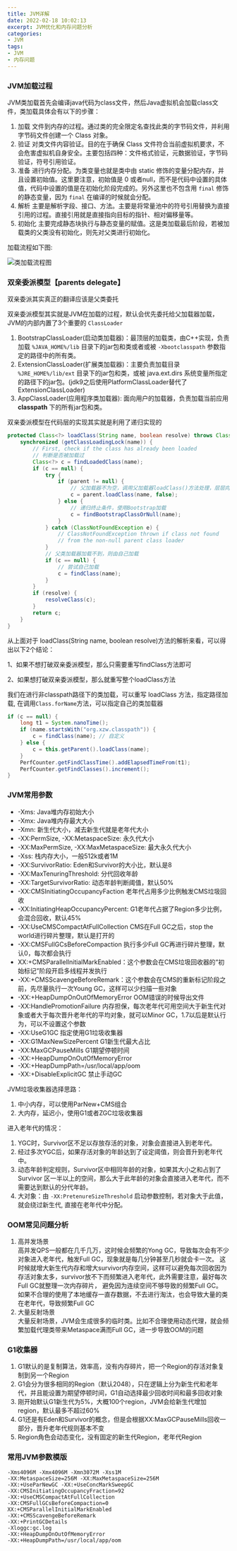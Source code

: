 ```yaml
---
title: JVM详解
date: 2022-02-18 10:02:13
excerpt: JVM优化和内存问题分析
categories:
- JVM
tags:
- JVM
- 内存问题
---
```


### JVM加载过程

JVM类加载首先会编译java代码为class文件，然后Java虚拟机会加载class文件，类加载具体会有以下的步骤：
1. 加载 文件到内存的过程。通过类的完全限定名查找此类的字节码文件，并利用字节码文件创建一个 Class 对象。
2. 验证 对类文件内容验证。目的在于确保 Class 文件符合当前虚拟机要求，不会危害虚拟机自身安全。主要包括四种：文件格式验证，元数据验证，字节码验证，符号引用验证。
3. 准备 进行内存分配。为类变量也就是类中由 static 修饰的变量分配内存，并且设置初始值。这里要注意，初始值是 0 或者null，而不是代码中设置的具体值，代码中设置的值是在初始化阶段完成的。另外这里也不包含用 `final` 修饰的静态变量，因为 `final` 在编译的时候就会分配。
4. 解析 主要是解析字段、接口、方法。主要是将常量池中的符号引用替换为直接引用的过程。直接引用就是直接指向目标的指针、相对偏移量等。
5. 初始化 主要完成静态块执行与静态变量的赋值。这是类加载最后阶段，若被加载类的父类没有初始化，则先对父类进行初始化。

加载流程如下图:

![类加载流程图](jvm-loadclass.png)

### 双亲委派模型【parents delegate】

双亲委派其实真正的翻译应该是父类委托

双亲委派模型其实就是JVM在加载的过程，默认会优先委托给父加载器加载，JVM的内部内置了3个重要的 `ClassLoader`
1. BootstrapClassLoader(启动类加载器)：最顶层的加载类，由C++实现，负责加载 `%JAVA_HOME%/lib` 目录下的jar包和类或者或被 `-Xbootclasspath` 参数指定的路径中的所有类。
2. ExtensionClassLoader(扩展类加载器)：主要负责加载目录 `%JRE_HOME%/lib/ext` 目录下的jar包和类，或被 java.ext.dirs 系统变量所指定的路径下的jar包。(jdk9之后使用PlatformClassLoader替代了ExtensionClassLoader)
3. AppClassLoader(应用程序类加载器): 面向用户的加载器，负责加载当前应用 **classpath** 下的所有jar包和类。

双亲委派模型在代码层的实现其实就是利用了递归实现的

```java
protected Class<?> loadClass(String name, boolean resolve) throws ClassNotFoundException {
    synchronized (getClassLoadingLock(name)) {
        // First, check if the class has already been loaded
        // 判断是否被加载过
        Class<?> c = findLoadedClass(name);
        if (c == null) {
            try {
                if (parent != null) {
                    // 父加载器不为空，调用父加载器loadClass()方法处理，层层向上传递，走这个方法做递归
                    c = parent.loadClass(name, false);
                } else {
                    // 递归终止条件，使用Bootstrap加载
                    c = findBootstrapClassOrNull(name);
                }
            } catch (ClassNotFoundException e) {
                // ClassNotFoundException thrown if class not found
                // from the non-null parent class loader
            }
            // 父类加载器加载不到，则由自己加载
            if (c == null) {
                // 尝试自己加载
                c = findClass(name);
            }
        }
        if (resolve) {
            resolveClass(c);
        }
        return c;
    }
}
```

从上面对于 loadClass(String name, boolean resolve)方法的解析来看，可以得出以下2个结论：

1、如果不想打破双亲委派模型，那么只需要重写findClass方法即可

2、如果想打破双亲委派模型，那么就重写整个loadClass方法

我们在进行非classpath路径下的类加载，可以重写 loadClass 方法，指定路径加载, 在调用`Class.forName`方法，可以指定自己的类加载器

```java
if (c == null) {
    long t1 = System.nanoTime();
    if (name.startsWith("org.xzw.classpath")) {
        c = findClass(name); // 自定义
    } else {
        c = this.getParent().loadClass(name);
    }
    PerfCounter.getFindClassTime().addElapsedTimeFrom(t1);
    PerfCounter.getFindClasses().increment();
}
```

### JVM常用参数

+ -Xms: Java堆内存初始大小
+ -Xmx: Java堆内存最大大小
+ -Xmn: 新生代大小，减去新生代就是老年代大小
+ -XX:PermSize, -XX:MetaspaceSize: 永久代大小
+ -XX:MaxPermSize, -XX:MaxMetaspaceSize: 最大永久代大小
+ -Xss: 栈内存大小，一般512k或者1M
+ -XX:SurvivorRatio: Eden和Survivor的大小比，默认是8
+ -XX:MaxTenuringThreshold: 分代回收年龄
+ -XX:TargetSurvivorRatio: 动态年龄判断阈值，默认50%
+ -XX:CMSInitiatingOccupancyFaction 老年代占用多少比例触发CMS垃圾回收
+ -XX:InitiatingHeapOccupancyPercent: G1老年代占据了Region多少比例，会混合回收，默认45%
+ -XX:UseCMSCompactAtFullCollection CMS在Full GC之后，stop the world进行碎片整理，默认是打开的
+ -XX:CMSFullGCsBeforeCompaction 执行多少Full GC再进行碎片整理，默认0，每次都会执行
+ XX:+CMSParallelInitialMarkEnabled：这个参数会在CMS垃圾回收器的“初始标记”阶段开启多线程并发执行
+ -XX:+CMSScavengeBeforeRemark：这个参数会在CMS的重新标记阶段之前，先尽量执行一次Young GC，这样可以少扫描一些对象
+ -XX:+HeapDumpOnOutOfMemoryError OOM错误的时候导出文件
+ -XX:HandlePromotionFailure 内存担保，每次老年代可用空间大于新生代对象或者大于每次晋升老年代的平均对象，就可以Minor GC，1.7以后是默认行为，可以不设置这个参数
+ -XX:UseG1GC 指定使用G1垃圾收集器
+ -XX:G1MaxNewSizePercent G1新生代最大占比
+ -XX:MaxGCPauseMills G1期望停顿时间
+ -XX:+HeapDumpOnOutOfMemoryError
+ -XX:+HeapDumpPath=/usr/local/app/oom
+ -XX:+DisableExplicitGC 禁止手动GC

JVM垃圾收集器选择思路：
1. 中小内存，可以使用ParNew+CMS组合
2. 大内存，延迟小，使用G1或者ZGC垃圾收集器

进入老年代的情况：
1. YGC时，Survivor区不足以存放存活的对象，对象会直接进入到老年代。
2. 经过多次YGC后，如果存活对象的年龄达到了设定阈值，则会晋升到老年代中。
3. 动态年龄判定规则，Survivor区中相同年龄的对象，如果其大小之和占到了 Survivor 区一半以上的空间，那么大于此年龄的对象会直接进入老年代，而不需要达到默认的分代年龄。
4. 大对象：由 `-XX:PretenureSizeThreshold` 启动参数控制，若对象大于此值，就会绕过新生代, 直接在老年代中分配。

### OOM常见问题分析
1. 高并发场景 <br/>
高并发QPS一般都在几千几万，这时候会频繁的Yong GC，导致每次会有不少对象进入老年代，触发Full GC，现象就是每几分钟甚至几秒就会卡一次。
这时候就增大新生代内存和增大survivor内存空间，这样可以避免每次回收因为存活对象太多，survivor放不下而频繁进入老年代，此外需要注意，最好每次Full GC就整理一次内存碎片，
避免因为连续空间不够导致的频繁Full GC。
如果不合理的使用了本地缓存一直存数据，不去进行淘汰，也会导致大量的类在老年代，导致频繁Full GC
2. 大量反射场景 <br/>
大量反射场景，JVM会生成很多的临时类。比如不合理使用动态代理，就会频繁加载代理类带来Metaspace满而Full GC，进一步导致OOM的问题

### G1收集器
1. G1默认的是复制算法，效率高，没有内存碎片，把一个Region的存活对象复制到另一个Region
2. G1会分为很多相同的Region（默认2048），只在逻辑上分为新生代和老年代，并且能设置为期望停顿时间，G1自动选择最少回收时间和最多回收对象
3. 刚开始默认G1新生代为5%，大概100个region，JVM会给新生代增加region，默认最多不超过60%
4. G1还是有Eden和Survivor的概念，但是会根据XX:MaxGCPauseMills回收一部分，晋升老年代规则基本不变
5. Region角色会动态变化，没有固定的新生代Region，老年代Region

### 常用JVM参数模版

```text
-Xms4096M -Xmx4096M -Xmn3072M -Xss1M
-XX:MetaspaceSize=256M -XX:MaxMetaspaceSize=256M
-XX:+UseParNewGC -XX:+UseConcMarkSweepGC
-XX:CMSInitiatingOccupancyFraction=92
-XX:+UseCMSCompactAtFullCollection
-XX:CMSFullGCsBeforeCompaction=0
XX:+CMSParallelInitialMarkEnabled
-XX:+CMSScavengeBeforeRemark
-XX:+PrintGCDetails
-Xloggc:gc.log
-XX:+HeapDumpOnOutOfMemoryError
-XX:+HeapDumpPath=/usr/local/app/oom
```

